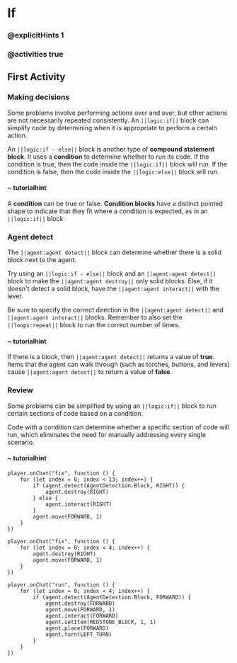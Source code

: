# If

### @explicitHints 1

### @activities true

## First Activity

### Making decisions

Some problems involve performing actions over and over, but other actions are not necessarily repeated consistently.  An ``||logic:if||`` block can simplify code by determining when it is appropriate to perform a certain action.

An ``||logic:if - else||`` block is another type of **compound statement block**.  It uses a **condition** to determine whether to run its code.  If the condition is true, then the code inside the ``||logic:if||`` block will run. If the condition is false, then the code inside the  ``||logic:else||`` block will run.

#### ~ tutorialhint

A **condition** can be true or false.  **Condition blocks** have a distinct pointed shape to indicate that they fit where a condition is expected, as in an ``||logic:if||`` block.

### Agent detect

The ``||agent:agent detect||`` block can determine whether there is a solid block next to the agent.

Try using an ``||logic:if - else||`` block and an ``||agent:agent detect||`` block to make the ``||agent:agent destroy||`` only solid blocks. Else, if it doesn't detect a solid block, have the  ``||agent:agent interact||`` with the lever.

Be sure to specify the correct direction in the ``||agent:agent detect||`` and  ``||agent:agent interact||`` blocks. Remember to also set the ``||loops:repeat||`` block to run the correct number of times.

#### ~ tutorialhint

If there is a block, then ``||agent:agent detect||`` returns a value of **true**.  Items that the agent can walk through (such as torches, buttons, and levers) cause ``||agent:agent detect||`` to return a value of **false**.

### Review

Some problems can be simplified by using an ``||logic:if||`` block to run certain sections of code based on a condition.

Code with a condition can determine whether a specific section of code will run, which eliminates the need for manually addressing every single scenario.

#### ~ tutorialhint

```blocks
player.onChat("fix", function () {
    for (let index = 0; index < 13; index++) {
        if (agent.detect(AgentDetection.Block, RIGHT)) {
            agent.destroy(RIGHT)
        } else {
            agent.interact(RIGHT)
        }
        agent.move(FORWARD, 1)
    }
})
```

```template
player.onChat("fix", function () {
    for (let index = 0; index < 4; index++) {
        agent.destroy(RIGHT)
        agent.move(FORWARD, 1)
    }
})
```

```ghost
player.onChat("run", function () {
    for (let index = 0; index < 4; index++) {
        if (agent.detect(AgentDetection.Block, FORWARD)) {
            agent.destroy(FORWARD)
            agent.move(FORWARD, 1)
            agent.interact(FORWARD)
            agent.setItem(REDSTONE_BLOCK, 1, 1)
            agent.place(FORWARD)
            agent.turn(LEFT_TURN)
        }
    }
})
```
